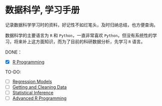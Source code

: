 # 数据科学, 学习手册

记录数据科学学习时的资料，好记性不如烂笔头，及时归纳总结，也方便查询。

数据科学的主要语言为 `R` 和 `Python`，一直非常喜欢 `Python`，但没有系统性的学习，将来补上这方面知识，而为了目前的科研数据分析，先学习 `R` 语言。

DONE：
- [x] [R Programming](https://github.com/swirldev/swirl_courses/tree/master/R_Programming)

TO-DO:
- [ ] [Regression Models](https://github.com/swirldev/swirl_courses)
- [ ] [Getting and Cleaning Data](https://github.com/swirldev/swirl_courses)
- [ ] [Statistical Inference](https://github.com/swirldev/swirl_courses)
- [ ] [Advanced R Programming](https://github.com/swirldev/swirl_courses)
